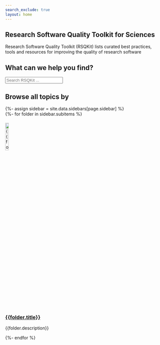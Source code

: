 ```yaml
---
search_exclude: true
layout: home
---
```


<!-- Page Content -->
<div class="landingpage">
    <section class="container g-lg-5 mb-5">
        <div>
            <h1 class="text-center">Research Software Quality Toolkit for Sciences</h1>
            <p class="text-center mt-2">
                Research Software Quality Toolkit (RSQKit) lists curated best practices, tools and resources for improving the quality of research software
            </p>
        </div>
    </section>
    <section id="search-section" class="bg-light py-5">
        <div class="container g-lg-5">
            <div class="row">
                <h2 class="no-anchor text-center mb-3 homepage-heading">What can we help you find?</h2>
                <div class="position-relative">
                    <div class="d-flex justify-content-center">
                        <form role="search" class="input-group">
                            <span class="input-group-text" id="search-label"><i class="fa-solid fa-magnifying-glass"></i></span>
                            <input type="search" id="search-input" class="search-input form-control form-control-lg bg-white" tabindex="0"
                                   placeholder="Search RSQKit ..." aria-label="Search {{ site.title }}" autocomplete="off">
                        </form>
                        <div id="search-results" class="search-results"></div>
                    </div>
                </div>
            </div>
        </div>
    </section>
    <section class="bg-light pb-5">
        <div class="container g-lg-5">
            <h2 class="no-anchor text-center mb-3 homepage-heading">Browse all topics by</h2>
            {%- assign sidebar = site.data.sidebars[page.sidebar] %}
            <div class="row row-cols-1 row-cols-sm-2 row-cols-lg-3 g-4">
                {%- for folder in sidebar.subitems %}
                    <div class="col">
                        <div class="card bg-white h-100">
                            <img src="{{folder.image_url | relative_url}}" class="card-img-top h-icon-6 mx-auto" alt="{{folder.title}} icon" style="width: 15%; padding: 20px 5px 5px 0px;">
                            <div class="card-body text-center">
                                <a href="{{ folder.url | relative_url }}" class="stretched-link">
                                    <h3 class="card-title no-anchor text-dark homepage-heading">{{folder.title}}</h3>
                                </a>
                                <p class="card-text homepage-text">{{folder.description}}</p>
                            </div>
                        </div>
                    </div>
                {%- endfor %}
            </div>
        </div>
    </section>
</div>